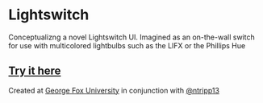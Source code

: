 # Lightswitch
Conceptualizng a novel Lightswitch UI. Imagined as an on-the-wall switch for use
with multicolored lightbulbs such as the LIFX or the Phillips Hue

## [Try it here](http://rgblightswitch.azurewebsites.net/)

Created at [George Fox University](http://www.georgefox.edu/) in conjunction with [@ntripp13](https://github.com/ntripp13)
